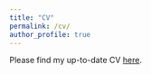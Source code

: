 ```yaml
---
title: "CV"
permalink: /cv/
author_profile: true
---
```


Please find my up-to-date CV [here](/files/cv_Fang_202303.pdf).
